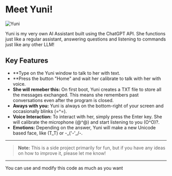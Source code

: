 # Meet Yuni!

![Yuni](https://imgur.com/l5BbPAZ.png)

Yuni is my very own AI Assistant built using the ChatGPT API. She functions just like a regular assistant, answering questions and listening to commands just like any other LLM!

## Key Features

- **Type on the Yuni window to talk to her with text.
- **Press the button "Home" and wait her calibrate to talk with her with voice.
- **She will remeber this:** On first boot, Yuni creates a TXT file to store all the messages exchanged. This means she remembers past conversations even after the program is closed.
- **Aways with you:** Yuni is always on the bottom-right of your screen and occasionally blinks (=^=).
- **Voice Interaction:** To interact with her, simply press the Enter key. She will calibrate the microphone (@^@) and start listening to you (O^O)?.
- **Emotions:** Depending on the answer, Yuni will make a new Unicode based face, like (T_T) or -\_('-'_/-.

---



> **Note:** This is a side project primarily for fun, but if you have any ideas on how to improve it, please let me know!



---

You can use and modify this code as much as you want
